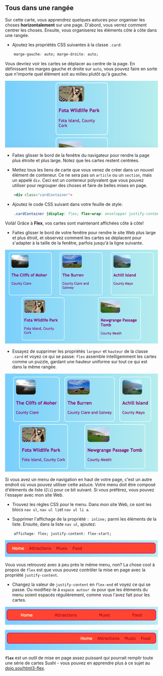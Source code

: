 ## Tous dans une rangée

Sur cette carte, vous apprendrez quelques astuces pour organiser les choses **horizontalement** sur une page. D'abord, vous verrez comment centrer les choses. Ensuite, vous organiserez les éléments côte à côte dans une rangée.

+ Ajoutez les propriétés CSS suivantes à la classe `.card`:

```css
    marge-gauche: auto; marge-droite: auto;
```

Vous devriez voir les cartes se déplacer au centre de la page. En définissant les marges gauche et droite sur `auto`, vous pouvez faire en sorte que n'importe quel élément soit au milieu plutôt qu'à gauche.

![Les cartes apparaissent au milieu plutôt qu'à gauche](images/marginAuto.png)

+ Faites glisser le bord de la fenêtre du navigateur pour rendre la page plus étroite et plus large. Notez que les cartes restent centrées.

+ Mettez tous les liens de carte que vous venez de créer dans un nouvel élément de conteneur. Ce ne sera pas un `article` ou un `section`, mais un appelé `div`. Ceci est un conteneur polyvalent que vous pouvez utiliser pour regrouper des choses et faire de belles mises en page.

```html
    <div class="cardContainer">
```

+ Ajoutez le code CSS suivant dans votre feuille de style:

```css
    .cardContainer {display: flex; flex-wrap: envelopper justify-content: espace-autour; rembourrage: 10px; }
```

Voilà! Grâce à **Flex**, vos cartes sont maintenant affichées côte à côte!

+ Faites glisser le bord de votre fenêtre pour rendre le site Web plus large et plus étroit, et observez comment les cartes se déplacent pour s'adapter à la taille de la fenêtre, parfois jusqu'à la ligne suivante.

![Cartes disposées en deux rangées espacées régulièrement pour s'adapter à la largeur du navigateur](images/flexSideBySide.png)

+ Essayez de supprimer les propriétés `largeur` et `hauteur` de la classe `.card` et voyez ce qui se passe: `flex` assemble intelligemment les cartes comme un puzzle, gardant une hauteur uniforme sur tout ce qui est dans la même rangée.

![Cartes disposées côte à côte avec largeur automatique](images/flexAutoWidths.png)

Si vous avez un menu de navigation en haut de votre page, c'est un autre endroit où vous pouvez utiliser cette astuce. Votre menu doit être composé d'éléments de liste ((`li`) pour ce bit suivant. Si vous préférez, vous pouvez l'essayer avec mon site Web.

+ Trouvez les règles CSS pour le menu. Dans mon site Web, ce sont les blocs `nav ul`, `nav ul li`et `nav ul li a`.

+ Supprimer l'affichage de la propriété `: inline;` parmi les éléments de la liste. Ensuite, dans la liste `nav ul`, ajoutez:

```css
    affichage: flex; justify-content: flex-start;
```

![Menu avec éléments alignés à gauche](images/flexMenuStart.png)

Vous vous retrouvez avec à peu près le même menu, non? La chose cool à propos de `flex` est que vous pouvez contrôler la mise en page avec la propriété `justify-content`.

+ Changez la valeur de `justify-content` en `flex-end` et voyez ce qui se passe. Ou modifiez-le à `espace autour de` pour que les éléments du menu soient espacés régulièrement, comme vous l'avez fait pour les cartes.

![Menu avec des éléments espacés uniformément](images/flexMenuSpace.png)

![Menu avec les éléments alignés sur la droite](images/flexMenuEnd.png)

**`flex`** est un outil de mise en page assez puissant qui pourrait remplir toute une série de cartes Sushi - vous pouvez en apprendre plus à ce sujet au [dojo.soy/html3-flex](http://dojo.soy/html3-flex).
